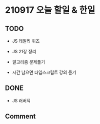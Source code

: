 # 210917 오늘 할일 & 한일

## TODO

- JS 데일리 퀴즈

- JS 21장 정리

- 알고리즘 문제풀기

- 시간 남으면 타입스크립트 강의 듣기

## DONE

- JS 러버덕

## Comment
